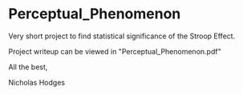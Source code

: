 # Perceptual_Phenomenon
Very short project to find statistical significance of the Stroop Effect.

Project writeup can be viewed in "Perceptual_Phenomenon.pdf"


All the best,

Nicholas Hodges
